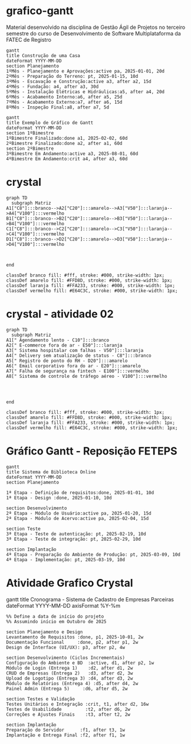 # grafico-gantt
Material desenvolvido na disciplina de Gestão Ágil de Projetos no terceiro semestre do curso de Desenvolvimento de Software Multiplataforma da FATEC de Registro

```mermaid
gantt
title Construção de uma Casa
dateFormat YYYY-MM-DD
section Planejamento
1ºMês - Planejamento e Aprovações:active pa, 2025-01-01, 20d
2ºMês - Preparação do Terreno: pt, 2025-01-15, 10d
3ºMês - Escavação e Construção:active a3, after a2, 15d
4ºMês - Fundação: a4, after a3, 30d
5ºMês - Instalação Elétricas e Hidráulicas:a5, after a4, 20d
6ºMês - Acabamento Interno:a6, after a5, 25d
7ºMês - Acabamento Externo:a7, after a6, 15d
8ºMês - Inspeção Final:a8, after a7, 5d

```


```mermaid
gantt
title Exemplo de Gráfico de Gantt
dateFormat YYYY-MM-DD
section 1ºBimestre
1ºBimestre Finalizado:done a1, 2025-02-02, 60d
2ºBimestre Finalizado:done a2, after a1, 60d
section 2ºBimestre
3ºBimestre Em Andamento:active a3, 2025-08-01, 60d
4ºBimestre Em Andamento:crit a4, after a3, 60d
```



# crystal
```mermaid
graph TD
  subgraph Matriz
A1["C8"]:::branco-->A2["C20"]:::amarelo-->A3["V50"]:::laranja-->A4["V100"]:::vermelho
B1["C8"]:::branco-->B2["C20"]:::amarelo-->B3["V50"]:::laranja-->B4["V100"]:::vermelho
C1["C8"]:::branco-->C2["C20"]:::amarelo-->C3["V50"]:::laranja-->C4["V100"]:::vermelho
D1["C8"]:::branco-->D2["C20"]:::amarelo-->D3["V50"]:::laranja-->D4["V100"]:::vermelho


 
end

classDef branco fill: #fff, stroke: #000, strike-width: 1px;
classDef amarelo fill: #FFD8D, stroke: #000, strike-width: 1px;
classDef laranja fill: #FFA233, stroke: #000, strike-width: 1px;
classDef vermelho fill: #E64C3C, stroke: #000, strike-width: 1px;

```

# crystal - atividade 02

```mermaid
graph TD
  subgraph Matriz
A1[" Agendamento lento - C10"]:::branco
A2[" E-commerce fora de ar - E50"]:::laranja
A3[" Sistema hospitalar com falhas - V50"]:::laranja
A4[" Delivery sem atualização de status - C8"]:::branco
A5[" Registro de ponto do RH - D20"]:::amarelo
A6[" Email corporativo fora do ar - E20"]:::amarelo
A7[" Falha de segurança na fintech - E100"]:::vermelho
A8[" Sistema de controle de tráfego aéreo - V100"]:::vermelho



 
end

classDef branco fill: #fff, stroke: #000, strike-width: 1px;
classDef amarelo fill: #FFD8D, stroke: #000, strike-width: 1px;
classDef laranja fill: #FFA233, stroke: #000, strike-width: 1px;
classDef vermelho fill: #E64C3C, stroke: #000, strike-width: 1px;

```


# Gráfico Gantt - Reposição FETEPS

```mermaid
gantt
title Sistema de Biblioteca Online
dateFormat YYYY-MM-DD
section Planejamento

1ª Etapa - Definição de requisitos:done, 2025-01-01, 10d
1ª Etapa - Design :done, 2025-01-10, 10d

section Desenvolvimento
2ª Etapa - Módulo de Usuário:active pa, 2025-01-20, 15d
2ª Etapa - Módulo de Acervo:active pa, 2025-02-04, 15d

section Teste
3ª Etapa - Teste de autenticação: pt, 2025-02-19, 10d
3ª Etapa - Teste de integração: pt, 2025-02-29, 10d

section Implantação
4ª Etapa - Preparação do Ambiente de Produção: pt, 2025-03-09, 10d
4ª Etapa - Implementação: pt, 2025-03-19, 10d

```

# Atividade Grafico Crystal

gantt
    title Cronograma - Sistema de Cadastro de Empresas Parceiras
    dateFormat  YYYY-MM-DD
    axisFormat  %Y-%m
    
    %% Define a data de início do projeto
    %% Assumindo início em Outubro de 2025
    
    section Planejamento e Design
    Levantamento de Requisitos :done, p1, 2025-10-01, 2w
    Documentação Funcional     :done, p2, after p1, 2w
    Design de Interface (UI/UX): p3, after p2, 4w

    section Desenvolvimento (Ciclos Incrementais)
    Configuração do Ambiente e BD  :active, d1, after p2, 1w
    Módulo de Login (Entrega 1)    :d2, after d1, 2w
    CRUD de Empresas (Entrega 2)   :d3, after d2, 3w
    Upload de Logotipo (Entrega 3) :d4, after d3, 2w
    Módulo de Relatórios (Entrega 4) :d5, after d4, 2w
    Painel Admin (Entrega 5)     :d6, after d5, 2w

    section Testes e Validação
    Testes Unitários e Integração :crit, t1, after d2, 16w
    Testes de Usabilidade         :t2, after d6, 2w
    Correções e Ajustes Finais    :t3, after t2, 2w
    
    section Implantação
    Preparação do Servidor      :f1, after t3, 1w
    Implantação e Entrega Final :f2, after f1, 1w

